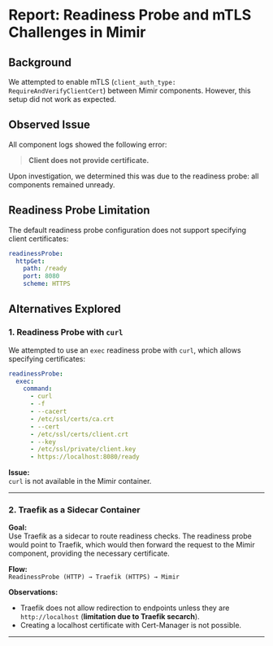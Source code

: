 # Report: Readiness Probe and mTLS Challenges in Mimir

## Background

We attempted to enable mTLS (`client_auth_type: RequireAndVerifyClientCert`) between Mimir components. However, this setup did not work as expected.

## Observed Issue

All component logs showed the following error:
> **Client does not provide certificate.**

Upon investigation, we determined this was due to the readiness probe: all components remained unready.

## Readiness Probe Limitation

The default readiness probe configuration does not support specifying client certificates:

```yaml
readinessProbe:
  httpGet:
    path: /ready
    port: 8080
    scheme: HTTPS
```

## Alternatives Explored

### 1. Readiness Probe with `curl`

We attempted to use an `exec` readiness probe with `curl`, which allows specifying certificates:

```yaml
readinessProbe:
  exec:
    command:
      - curl
      - -f
      - --cacert
      - /etc/ssl/certs/ca.crt
      - --cert
      - /etc/ssl/certs/client.crt
      - --key
      - /etc/ssl/private/client.key
      - https://localhost:8080/ready
```

**Issue:**  
`curl` is not available in the Mimir container.

---

### 2. Traefik as a Sidecar Container

**Goal:**  
Use Traefik as a sidecar to route readiness checks. The readiness probe would point to Traefik, which would then forward the request to the Mimir component, providing the necessary certificate.

**Flow:**  
`ReadinessProbe (HTTP) → Traefik (HTTPS) → Mimir`

**Observations:**
- Traefik does not allow redirection to endpoints unless they are `http://localhost` (**limitation due to Traefik  secarch**).
- Creating a localhost certificate with Cert-Manager is not possible.

---

